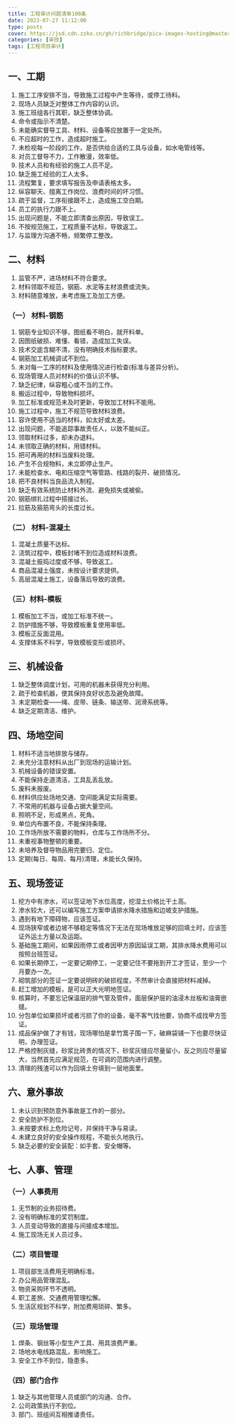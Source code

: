 ```yaml
---
title: 工程审计问题清单100条
date: 2023-07-27 11:12:00
type: posts
cover: https://jsd.cdn.zzko.cn/gh/richbridge/picx-images-hosting@master/thumbnail/audit.jpg
categories: [审技]
tags: [工程项目审计]
---
```



## 一、工期

1. 施工工序安排不当，导致施工过程中产生等待，或停工待料。
2. 现场人员缺乏对整体工作内容的认识。
3. 施工班组各行其职，缺乏整体协调。
4. 命令或指示不清楚。
5. 未能确实督导工具、材料、设备等应放置于一定处所。
6. 不应超时的工作，造成超时施工。
7. 未检视每一阶段的工作，是否供给合适的工具与设备，如水电管线等。
8. 对员工督导不力，工作散漫，效率低。
9. 技术人员和有经验的施工人员不足。
10. 缺乏施工经验的工人太多。
11. 流程繁复，要求填写报告及申请表格太多。
12. 纵容聊天、擅离工作岗位、浪费时间的坏习惯。
13. 疏于监督，工序衔接跟不上，造成施工空白期。
14. 员工的执行力跟不上。
15. 出现问题是，不能立即清查出原因，导致误工。
16. 不按规范施工，工程质量不达标，导致返工。
17. 与监理方沟通不畅，频繁停工整改。


## 二、材料

1.  监管不严，进场材料不符合要求。
2.  材料领取不规范，钢筋、水泥等主材浪费或流失。
3.  材料随意堆放，未考虑施工及加工方便。

### （一） 材料-钢筋

1.  钢筋专业知识不够，图纸看不明白，就开料单。
2.  因图纸破损、难懂、看错，造成加工失误。
3.  技术交底含糊不清，没有明确技术指标要求。
4.  钢筋加工机械调试不到位。
5.  未对每一工序的材料及使用情况进行检查(标准与差异分析)。
6.  现场管理人员对材料的价值认识不够。
7.  缺乏纪律，纵容粗心或不当的工作。
8.  搬运过程中，导致物料损坏。
9.  加工标准或规范未及时更新，导致加工材料不能用。
10. 施工过程中，施工不规范导致材料浪费。
11. 容许使用不适当的材料，如太好或太差。
12. 出现问题，不能追踪事故责任人，以致不能纠正。
13. 领取材料过多，却未办退料。
14. 未领取正确的材料，用错材料。
15. 把可再用的材料当废料处理。
16. 产生不合规物料，未立即停止生产。
17. 未能检查水、电和压缩空气等管路、线路的裂开、破损情况。
18. 把不良材料当良品流入制程。
19. 缺乏有效系统防止材料外流、避免损失或被偷。
20. 钢筋绑扎过程中搭接过长。
21. 拉筋及箍筋弯头的长度过长。

### （二） 材料-混凝土

1.  混凝土质量不达标。
2.  浇筑过程中，模板封堵不到位造成材料浪费。
3.  混凝土振捣过度或不够，导致返工。
4.  商品混凝土强度，未按设计要求提供。
5.  高层混凝土施工，设备落后导致的浪费。

### （三）材料-模板

1.  模板加工不当，或加工标准不统一。
2.  防护措施不够，导致模板重复使用率低。
3.  模板正反面混用。
4.  支撑体系不科学，导致模板变形或损坏。


## 三、机械设备

1.  缺乏整体调度计划，可用的机器未获得充分利用。
2.  疏于检查机器，使其保持良好状态及避免故障。
3.  未定期检查——绳、皮带、链条、输送带、润滑系统等。
4.  缺乏定期清洁、维护。


## 四、场地空间

1.  材料不适当地排放与储存。
2.  未充分注意材料从出厂到现场的运输计划。
3.  机械设备的错误安置。
4.  不能保持走道清洁，工具乱丢乱放。
5.  废料未报废。
6.  材料供应处场地交通、空间能满足实际需要。
7.  不常用的机器与设备占据大量空间。
8.  照明不足，形成黑点，死角。
9.  单位内布置不良，不能保持条理。
10. 工作场所放不需要的物料，仓库与工作场所不分。
11. 未重视事物整顿的重要。
12. 未培养及督导物品用完要归、定位。
13. 定期(每日、每周、每月)清理，未能长久保持。


## 五、现场签证

1.  挖方中有渗水，可以签证地下水位高度，挖湿土价格比干土高。
2.  渗水较大，还可以编写施工方案申请排水降水措施和边坡支护措施。
3.  遇到有地下障碍物，应该签证。
4.  现场狭窄或者边坡不够稳定等情况下无法在现场堆放足够的回填土时，应该签证外运土方量以及运距。
5.  基础施工期间，如果因雨停工或者因甲方原因延误工期，其排水降水费用可以按照台班签证。
6.   如果长期停工，一定要记期停工，一定要记住不要拖到开工才签证，至少一个月要办一次。
7.  砌筑部分的签证一定要说明砖的破损程度，不然审计会直接把材料减掉。
8.  赶工增加的模板，是可以正大光明地签证。
9.  核算时，不要忘记保温层的排气管及管件，面层保护层的油浸木丝板和油膏嵌缝。
10. 分包单位如果损坏或者污损了你的设备，毫不客气找他要，协商不成找甲方签证。
11. 成品保护做了才有钱，现场哪怕是拿竹篙子围一下，破麻袋铺一下也要尽快证明，办理签证。
12. 严格控制灰缝，砂浆比砖贵的情况下，砂浆灰缝应尽量留小，反之则应尽量留大，当然首先应满足规范，在可调的范围内进行调整。
13. 清理的残渣可以作为回填土夯填到一层地面里。


## 六、意外事故

1.  未认识到预防意外事故是工作的一部分。
2.  安全防护不到位。
3.  未按要求标上危险记号，并保持干净与易读。
4.  未建立良好的安全操作规程，不能长久地执行。
5.  缺乏必要的安全装配：如手套、安全帽等。


## 七、人事、管理

### （一）人事费用

1.  无节制的业务招待费。
2.  没有明确标准的奖罚制度。
3.  人员变动导致的直接与间接成本增加。
4.  施工现场无关人员过多。

### （二）项目管理

1.  项目部生活费用无明确标准。
2.  办公用品管理混乱。
3.  物资采购环节不透明。
4.  职工差旅、交通费用管理松懈。
5.  生活区规划不科学，附加费用琐碎、繁多。

### （三）现场管理

1.  焊条、钢丝等小型生产工具、用具浪费严重。
2.  场地水电线路混乱，影响施工。
3.  安全工作不到位，隐患多。

### （四）部门合作

1.  缺乏与其他管理人员或部门的沟通、合作。
2.  公司政策执行不到位。
3.   部门、班组间互相推诿责任。
